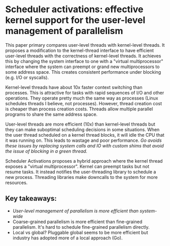 # Scheduler activations: effective kernel support for the user-level management of parallelism
This paper primary compares user-level threads with kernel-level threads. It proposes a modification to the kernel-thread interface to have efficient user-level threads with the correctness of kernel-level threads. It achieves this by changing the system interface to one with a "virtual multiprocessor" interface where the system can preempt or grand new multiprocessors to some address space. This creates consistent performance under blocking (e.g. I/O or syscalls).

Kernel-level threads have about 10x faster context switching than processes. This is attractive for tasks with rapid sequences of I/O and other operations. They operate pretty much the same way as processes (Linux schedules threads I believe, not processes). However, thread creation cost is cheaper than process creation costs. Threads allow multiple parallel programs to share the same address space.

User-level threads are more efficient (10x) than kernel-level threads but they can make suboptimal scheduling decisions in some situations. When the user thread scheduled on a kernel thread blocks, it will idle the CPU that it was running on. This leads to wastage and poor performance. _Go avoids these issues by replacing system calls and IO with custom shims that avoid the issue of blocking in a green thread._

Scheduler Activations proposes a hybrid approach where the kernel thread exposes a "virtual multiprocessor". Kernel can preempt tasks but not resume tasks. It instead notifies the user-threading library to schedule a new process. Threading libraries make downcalls to the system for more resources.

## Key takeaways:
* *User-level management of parallelism is more efficient than system-wide*
* Coarse-grained parallelism is more efficient than fine-grained parallelism. It's hard to schedule fine-grained parallelism directly.
* Local vs global? Pluggable global seems to be more efficient but industry has adopted more of a local approach (Go).
